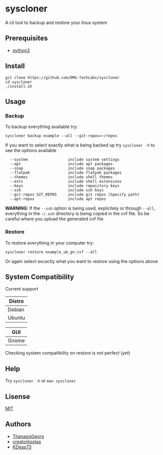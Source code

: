 # syscloner

A cli tool to backup and restore your linux system

## Prerequisites

- [python3](https://www.python.org/downloads/)

## Install

```console
git clone https://github.com/DMG-TechLabs/syscloner
cd syscloner
./install.sh
```

## Usage

### Backup

To backup everything available try:

```console
syscloner backup example --all --git-repos=~/repos
```

If you want to select exactly what is being backed up try `syscloner -h` to see the options available

```
  --system                  include system settings
  --apt                     include apt packages
  --snap                    include snap packages
  --flatpak                 include flatpak packages
  --themes                  include shell themes
  --exts                    include shell extensions
  --keys                    include repository keys
  --ssh                     include ssh keys
  --git-repos GIT_REPOS     include git repos (Specify path)
  --apt-repos               include apt repos
```

**WARNING:** If the `--ssh` option is being used, explicitely or through `--all`, everything in the `~/.ssh` directory is being copied in the cvf file. So be careful where you upload the generated cvf file

### Restore

To restore everything in your computer try:

```console
syscloner restore example_ub_gn.cvf --all
```

Or again select excactly what you want to restore using the options above

## System Compatibility

Current support

| Distro     |
|------------|
| Debian     |
| Ubuntu     |

| GUI        |
|------------|
| Gnome      |

Checking system compatibility on restore is not perfect (*yet*)

## Help

Try `syscloner -h` or `man syscloner`

## Lisense

[MIT](./LICENSE)

## Authors

- [ThanasisGeorg](https://github.com/ThanasisGeorg)
- [creatorkostas](https://github.com/creatorkostas)
- [KDesp73](https://github.com/KDesp73)

